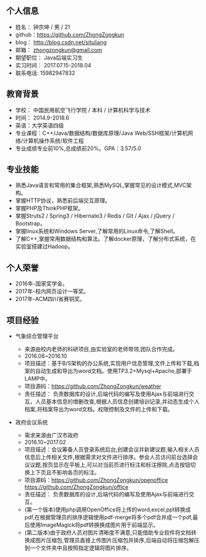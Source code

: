 ## 个人信息
+ 姓名： 钟宗坤 / 男 / 21
+ github：https://github.com/ZhongZongkun
+ blog： http://blog.csdn.net/situliang
+ 邮箱： zhongzongkun@gmail.com
+ 期望职位： Java后端实习生
+ 实习时间： 2017.07.15-2018.04
+ 联系电话: 15982947832
## 教育背景
+ 学校： 中国民用航空飞行学院 / 本科 / 计算机科学与技术
+ 时间： 2014.9-2018.6
+ 英语：大学英语四级
+ 专业课程：C++/Java/数据结构/数据库原理/Java Web/SSH框架/计算机网络/计算机操作系统/软件工程
+ 专业成绩专业前10%,总成绩前20%。GPA：3.57/5.0

## 专业技能
+ 熟悉Java语言和常用的集合框架,熟悉MySQL,掌握常见的设计模式,MVC架构。
+ 掌握HTTP协议，熟悉前后端交互原理。
+ 掌握PHP及ThinkPHP框架。
+ 掌握Struts2 / Spring3 / Hibernate3 / Redis / Git / Ajax / jQuery / Bootstrap。
+ 掌握linux系统和Windows Server,了解常用的Linux命令,了解Shell。
+ 了解C++,掌握常用数据结构和算法。了解docker原理，了解分布式系统，在实验室搭建过Hadoop。
## 个人荣誉
+ 2016年-国家奖学金。
+ 2017年-校内网页设计一等奖。
+ 2017年-ACM四川省赛铜奖。

## 项目经验
+ 气象综合管理平台
    + 来源由校内老师的科研项目,由实验室的老师带领,团队合作完成。
    + 2016.06~2016.10
    + 项目描述：基于B/S架构的办公系统,实现用户信息管理,文件上传和下载,档案的自动生成和导出为word文档。使用TP3.2+Mysql+Apache,部署于LAMP中。
    + 项目源码：https://github.com/ZhongZongkun/weather
    + 责任描述：
负责数据库的设计,后端代码的编写及使用Ajax与前端进行交互。人员基本信息的增删改查,根据人员信息创建培训记录,并动态生成个人档案,将档案导出为word文档。权限控制及文件的上传和下载。

+ 政府会议系统 
    + 需求来源由广汉市政府
    + 2016.10~2017.02
    + 项目描述：会议筹备人员登录系统后台,创建会议并新建议题,输入相关人员信息后上传相关文件,根据需求对文件进行排序。参会人员访问前台选择会议议题,按页显示在平板上,可以对当前页进行标注和标注擦除,点击按钮切换上下页且不影响各页的标注。
    + 项目源码：https://github.com/ZhongZongkun/openoffice https://github.com/ZhongZongkun/office
    + 责任描述：
负责数据库的设计,后端代码的编写及使用Ajax与前端进行交互。
    + (第一个版本)使用php调用OpenOffice将上传的word,excel,ppt转换成pdf,在根据管理员的排序逻辑使用pdf-merge将多个pdf合并成一个pdf,最后使用ImageMagick将pdf转换换成图片用于前端显示。
    + (第二版本)由于政府人员对图片清晰度不满意,只能借助专业软件将文档转换成图片压缩包,管理员直接上传图片压缩包并排序,后端自动将压缩包解压到一个文件夹中且按照指定逻辑将图片排序。

